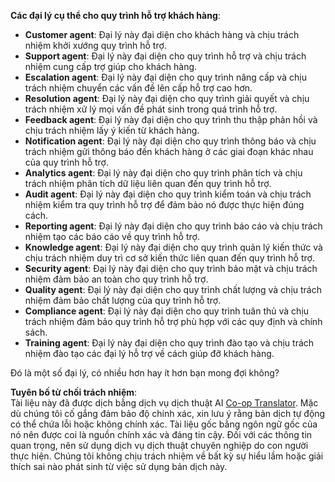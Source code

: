 <!--
CO_OP_TRANSLATOR_METADATA:
{
  "original_hash": "5be7b05ac3220c4fb91e9bd5a37a3794",
  "translation_date": "2025-07-12T11:39:34+00:00",
  "source_file": "08-multi-agent/solution/solution.md",
  "language_code": "vi"
}
-->
**Các đại lý cụ thể cho quy trình hỗ trợ khách hàng**:

- **Customer agent**: Đại lý này đại diện cho khách hàng và chịu trách nhiệm khởi xướng quy trình hỗ trợ.
- **Support agent**: Đại lý này đại diện cho quy trình hỗ trợ và chịu trách nhiệm cung cấp trợ giúp cho khách hàng.
- **Escalation agent**: Đại lý này đại diện cho quy trình nâng cấp và chịu trách nhiệm chuyển các vấn đề lên cấp hỗ trợ cao hơn.
- **Resolution agent**: Đại lý này đại diện cho quy trình giải quyết và chịu trách nhiệm xử lý mọi vấn đề phát sinh trong quá trình hỗ trợ.
- **Feedback agent**: Đại lý này đại diện cho quy trình thu thập phản hồi và chịu trách nhiệm lấy ý kiến từ khách hàng.
- **Notification agent**: Đại lý này đại diện cho quy trình thông báo và chịu trách nhiệm gửi thông báo đến khách hàng ở các giai đoạn khác nhau của quy trình hỗ trợ.
- **Analytics agent**: Đại lý này đại diện cho quy trình phân tích và chịu trách nhiệm phân tích dữ liệu liên quan đến quy trình hỗ trợ.
- **Audit agent**: Đại lý này đại diện cho quy trình kiểm toán và chịu trách nhiệm kiểm tra quy trình hỗ trợ để đảm bảo nó được thực hiện đúng cách.
- **Reporting agent**: Đại lý này đại diện cho quy trình báo cáo và chịu trách nhiệm tạo các báo cáo về quy trình hỗ trợ.
- **Knowledge agent**: Đại lý này đại diện cho quy trình quản lý kiến thức và chịu trách nhiệm duy trì cơ sở kiến thức liên quan đến quy trình hỗ trợ.
- **Security agent**: Đại lý này đại diện cho quy trình bảo mật và chịu trách nhiệm đảm bảo an toàn cho quy trình hỗ trợ.
- **Quality agent**: Đại lý này đại diện cho quy trình chất lượng và chịu trách nhiệm đảm bảo chất lượng của quy trình hỗ trợ.
- **Compliance agent**: Đại lý này đại diện cho quy trình tuân thủ và chịu trách nhiệm đảm bảo quy trình hỗ trợ phù hợp với các quy định và chính sách.
- **Training agent**: Đại lý này đại diện cho quy trình đào tạo và chịu trách nhiệm đào tạo các đại lý hỗ trợ về cách giúp đỡ khách hàng.

Đó là một số đại lý, có nhiều hơn hay ít hơn bạn mong đợi không?

**Tuyên bố từ chối trách nhiệm**:  
Tài liệu này đã được dịch bằng dịch vụ dịch thuật AI [Co-op Translator](https://github.com/Azure/co-op-translator). Mặc dù chúng tôi cố gắng đảm bảo độ chính xác, xin lưu ý rằng bản dịch tự động có thể chứa lỗi hoặc không chính xác. Tài liệu gốc bằng ngôn ngữ gốc của nó nên được coi là nguồn chính xác và đáng tin cậy. Đối với các thông tin quan trọng, nên sử dụng dịch vụ dịch thuật chuyên nghiệp do con người thực hiện. Chúng tôi không chịu trách nhiệm về bất kỳ sự hiểu lầm hoặc giải thích sai nào phát sinh từ việc sử dụng bản dịch này.